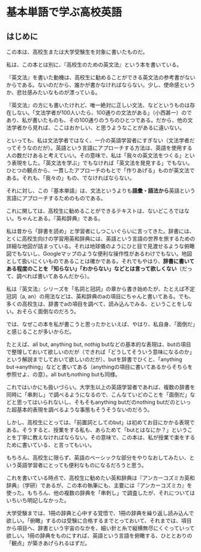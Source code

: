 # 基本単語で学ぶ高校英語

## はじめに
この本は、高校生または大学受験生を対象に書いたものだ。

私は、この本とは別に、『高校生のための英文法』という本を書いている。

『英文法』を書いた動機は、高校生に勧めることができる英文法の参考書がないからである。ないのだから、誰かが書かなければならない。少し、使命感というか、悲壮感みたいなものが漂っている。

『英文法』の方にも書いたけれど、唯一絶対に正しい文法、などというものは存在しない。「文法学者が100人いたら、100通りの文法がある」（小西甚一）のであり、私が書いたものも、その100通りのうちのひとつである。だから、他の文法学者から見れば、ここはおかしい、と思うようなことがあるに違いない。

といっても、私は文法学者ではなく、一介の英語学習者にすぎない（文法学者だってそうなのだが）。英語という言語にアプローチする方法は、英語を使用する人の数だけあると考えていい。その意味で、私は「我々の英文法をつくる」という表現をした。「英文法を学ぶ」でもなければ「英文法を発見する」でもない。ひとつの観点から、一貫したアプローチのもとで「作りあげる」ものが英文法である。それも、「我々の」もの、でなければならない。

それに対し、この『基本単語』は、文法というよりも**語彙・語法から**英語という言語にアプローチするためのものである。

これに関しては、高校生に勧めることができるテキストは、ないどころではない。ちゃんとある。『英和辞典』である。

私は昔から「辞書を読め」と学習者にしつこいぐらいに言ってきた。辞書には、とくに高校生向けの学習用英和辞典には、英語という言語の世界を旅するための詳細な地図が詰まっている。それは地球儀のようにひと目で見渡せるような俯瞰図でもないし、Googleマップのような便利な操作性があるわけでもない。地図として扱いにくいものであることは確かである。それでもやはり、**辞書に書いてある程度のことを「知らない」「わからない」などとは言って欲しくない**（だって、調べれば書いてあるんだから）。

私は『英文法』シリーズを「名詞と冠詞」の章から書き始めたが、たとえば不定冠詞（a, an）の用法などは、英和辞典のaの項目にちゃんと書いてある。でも、多くの高校生は、辞書でaの項目を調べて、読み込んでみる、ということをしない。おそらく面倒なのだろう。

では、なぜこの本を私が書こうと思ったかといえば、やはり、私自身、「面倒だ」と感じることが多いからだ。

たとえば、all but, anything but, nothig butなどの基本的な表現は、butの項目で整理しておいて欲しいのだが（できれば「どうしてそういう意味になるのか」という解説までしておいて欲しいのだが）、butを辞書でひくと、「anything but→anything」などと書いてある（anythingの項目に書いてあるからそちらを参照せよ、の意）。all butもnothing butも同様。

これではいかにも扱いづらい。大学生以上の英語学習者であれば、複数の辞書を同時に「串刺し」で調べるようになるので、こんなていどのことを「面倒だ」などと思ってはいられないし、そもそもanything butだのnothing butだのといった超基本的表現を調べるような事態もそうそうないのだろう。

しかし、高校生にとっては、「前置詞としてのbut」は初めてお目にかかる表現である。そうすると、授業をする私も、あらためて「butとはなにか？」ということを丁寧に教えなければならない。その意味で、この本は、私が授業で楽をするために書いている、と言ってもいい。

もちろん、高校生に限らず、英語のベーシックな部分をやりなおしてみたい、という英語学習者にとっても便利なものになるだろうと思う。

これを書いている時点で、高校生に勧めたい英和辞典は『アンカーコズミカ英和辞典』（学研）であるが、この本の執筆にも、主要には『アンカーコズミカ』を使った。もちろん、他の複数の辞典を「串刺し」で調査したが、それについてはいちいち明記しなかった。

大学受験までは、1冊の辞典と心中する覚悟で、1冊の辞典を繰り返し読み込んで欲しい。「俯瞰」するのは受験に合格するまでとっておいて、それまでは、項目から項目へ、辞書という宇宙のなかを、細い針と糸で縦横無尽にくぐっていって欲しい。1冊の辞典をものにすれば、英語という言語を俯瞰する、ひととおりの「観点」が築きあげられるはずだ。